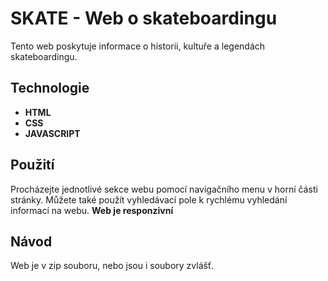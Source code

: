 # SKATE - Web o skateboardingu

Tento web poskytuje informace o historii, kultuře a legendách skateboardingu.

## Technologie
- **HTML**
- **CSS**
- **JAVASCRIPT**

## Použití

Procházejte jednotlivé sekce webu pomocí navigačního menu v horní části stránky. Můžete také použít vyhledávací pole k rychlému vyhledání informací na webu.
**Web je responzivní**

## Návod

Web je v zip souboru, nebo jsou i soubory zvlášť.

